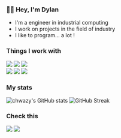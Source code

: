 ### 🤙🏼 Hey, I'm Dylan

- I'm a engineer in industrial computing
- I work on projects in the field of industry
- I like to program... a lot !


### Things I work with
![](https://img.shields.io/badge/C%23-239120?style=for-the-badge&logo=c-sharp&logoColor=white)
![](https://img.shields.io/badge/.NET-5C2D91?style=for-the-badge&logo=.net&logoColor=white)
![](https://img.shields.io/badge/Unity-100000?style=for-the-badge&logo=unity&logoColor=white)</br>
![](https://img.shields.io/badge/Python-14354C?style=for-the-badge&logo=python&logoColor=white)
![](https://img.shields.io/badge/C-00599C?style=for-the-badge&logo=c&logoColor=white)
![](https://img.shields.io/badge/C%2B%2B-00599C?style=for-the-badge&logo=c%2B%2B&logoColor=white)

### My stats
![chwazy's GitHub stats](https://github-readme-stats.vercel.app/api?username=chwazy&theme=dark&show_icons=true&hide_border=true&hide_title=true)
![GitHub Streak](http://github-readme-streak-stats.herokuapp.com?user=chwazy&theme=dark&hide_border=true)

### Check this
[![](https://img.shields.io/badge/LinkedIn-0077B5?style=for-the-badge&logo=linkedin&logoColor=white)](https://www.linkedin.com/in/dylan-morocutti-b143b2201/)
[![](https://img.shields.io/badge/Website-ffc641?style=for-the-badge&logo=CheckiO&logoColor=black)](https://morocutti.ch)
